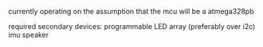 currently operating on the assumption that the mcu will be a atmega328pb

required secondary devices:
programmable LED array (preferably over i2c)
imu
speaker
